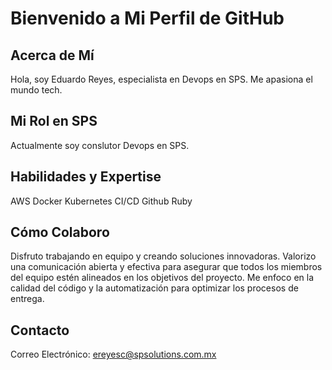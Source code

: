# Bienvenido a Mi Perfil de GitHub

## Acerca de Mí
Hola, soy Eduardo Reyes, especialista en Devops en SPS. Me apasiona el mundo tech.

## Mi Rol en SPS
Actualmente soy conslutor Devops en SPS.

## Habilidades y Expertise
AWS
Docker
Kubernetes
CI/CD
Github
Ruby

## Cómo Colaboro
Disfruto trabajando en equipo y creando soluciones innovadoras. Valorizo una comunicación abierta y efectiva para asegurar que todos los miembros del equipo estén alineados en los objetivos del proyecto. Me enfoco en la calidad del código y la automatización para optimizar los procesos de entrega.

## Contacto
Correo Electrónico: ereyesc@spsolutions.com.mx

